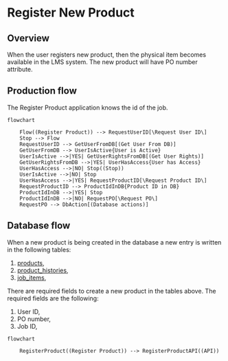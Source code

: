 # Register New Product

## Overview
When the user registers new product, then the physical item becomes available in
the LMS system. The new product will have PO number attribute.

## Production flow
The Register Product application knows the id of the job.
``` mermaid
flowchart

    Flow((Register Product)) --> RequestUserID[\Request User ID\]
    Stop --> Flow
    RequestUserID --> GetUserFromDB[(Get User From DB)]
    GetUserFromDB --> UserIsActive{User is Active}
    UserIsActive -->|YES| GetUserRightsFromDB[(Get User Rights)]
    GetUserRightsFromDB -->|YES| UserHasAccess{User has Access}
    UserHasAccess -->|NO| Stop((Stop))
    UserIsActive -->|NO| Stop
    UserHasAccess -->|YES| RequestProductID[\Request Product ID\]
    RequestProductID --> ProductIdInDB{Product ID in DB}
    ProductIdInDB -->|YES| Stop
    ProductIdInDB -->|NO| RequestPO[\Request PO\]
    RequestPO --> DbAction[(Database actions)]
```

## Database flow
When a new product is being created in the database a new entry is written in the following tables:
1. [products](TableSchemas.md#products),
2. [product_histories](TableSchemas.md#product-histories),
3. [job_items](TableSchemas.md#job-items),

There are required fields to create a new product in the tables above. The required fields are the following:
1. User ID,
2. PO number,
3. Job ID,



``` mermaid
flowchart

    RegisterProduct((Register Product)) --> RegisterProductAPI((API))
```
